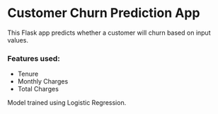 # Customer Churn Prediction App

This Flask app predicts whether a customer will churn based on input values.

### Features used:
- Tenure
- Monthly Charges
- Total Charges

Model trained using Logistic Regression.